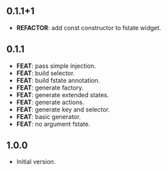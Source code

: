 ## 0.1.1+1

 - **REFACTOR**: add const constructor to fstate widget.

## 0.1.1

 - **FEAT**: pass simple injection.
 - **FEAT**: build selector.
 - **FEAT**: build fstate annotation.
 - **FEAT**: generate factory.
 - **FEAT**: generate extended states.
 - **FEAT**: generate actions.
 - **FEAT**: generate key and selector.
 - **FEAT**: basic generator.
 - **FEAT**: no argument fstate.

## 1.0.0

- Initial version.
